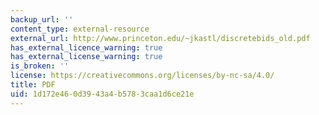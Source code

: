 ```yaml
---
backup_url: ''
content_type: external-resource
external_url: http://www.princeton.edu/~jkastl/discretebids_old.pdf
has_external_licence_warning: true
has_external_license_warning: true
is_broken: ''
license: https://creativecommons.org/licenses/by-nc-sa/4.0/
title: PDF
uid: 1d172e46-0d39-43a4-b578-3caa1d6ce21e
---
```


